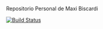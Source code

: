 Repositorio Personal de Maxi Biscardi

[![Build Status](https://travis-ci.org/MaxiBis/aydoo-2018.svg?branch=master)](https://travis-ci.org/MaxiBis/aydoo-2018)
